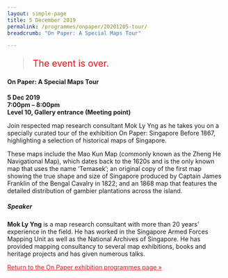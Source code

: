 ```yaml
---
layout: simple-page
title: 5 December 2019
permalink: /programmes/onpaper/20201205-tour/
breadcrumb: "On Paper: A Special Maps Tour"

---
```


<blockquote style="color: #E21216; font-size: 150%;">The event is over.</blockquote>

#### On Paper: A Special Maps Tour

__5 Dec 2019__<br>
__7:00pm – 8:00pm__<br>
__Level 10, Gallery entrance (Meeting point)__

Join respected map research consultant Mok Ly Yng as he takes you on a specially curated tour of the exhibition On Paper: Singapore Before 1867, highlighting a selection of historical maps of Singapore.

These maps include the Mao Kun Map (commonly known as the Zheng He Navigational Map), which dates back to the 1620s and is the only known map that uses the name ‘Temasek’; an original copy of the first map showing the true shape and size of Singapore produced by Captain James Franklin of the Bengal Cavalry in 1822; and an 1868 map that features the detailed distribution of gambier plantations across the island.

##### Speaker
__Mok Ly Yng__ is a map research consultant with more than 20 years’ experience in the field. He has worked in the Singapore Armed Forces Mapping Unit as well as the National Archives of Singapore. He has provided
mapping consultancy to several map exhibitions, books and heritage projects and has given numerous talks.


<a href="/exhibitions/past-exhibitions/onpaper/programmes/" style="color:#E21216;">Return to the On Paper exhibition programmes page &#187;</a>
